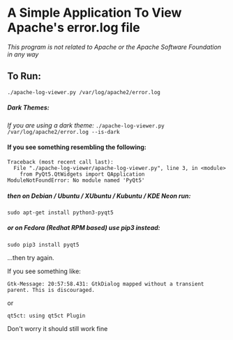 # A Simple Application To View Apache's error.log file

*This program is not related to Apache or the Apache Software Foundation in any way*

## To Run:
`./apache-log-viewer.py /var/log/apache2/error.log`

##### Dark Themes:
*If you are using a dark theme:*
`./apache-log-viewer.py /var/log/apache2/error.log --is-dark`


#### If you see something resembling the following:
```
Traceback (most recent call last):
  File "./apache-log-viewer/apache-log-viewer.py", line 3, in <module>
    from PyQt5.QtWidgets import QApplication
ModuleNotFoundError: No module named 'PyQt5'
```

##### then on Debian / Ubuntu / XUbuntu / Kubuntu / KDE Neon run:
`sudo apt-get install python3-pyqt5`

##### or on Fedora (Redhat RPM based) use pip3 instead:
```sudo pip3 install pyqt5```


...then try again.


If you see something like:
```
Gtk-Message: 20:57:58.431: GtkDialog mapped without a transient parent. This is discouraged.
```
or
```
qt5ct: using qt5ct Plugin
```

Don't worry it should still work fine